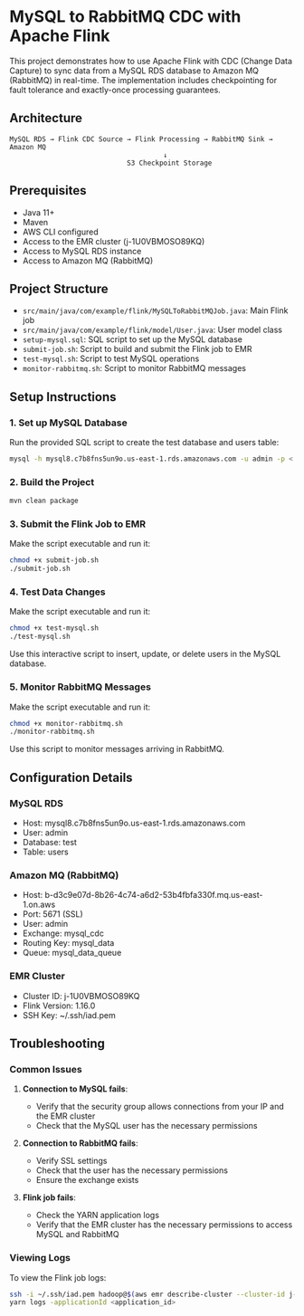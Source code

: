 # MySQL to RabbitMQ CDC with Apache Flink

This project demonstrates how to use Apache Flink with CDC (Change Data Capture) to sync data from a MySQL RDS database to Amazon MQ (RabbitMQ) in real-time. The implementation includes checkpointing for fault tolerance and exactly-once processing guarantees.

## Architecture

```
MySQL RDS → Flink CDC Source → Flink Processing → RabbitMQ Sink → Amazon MQ
                                      ↓
                             S3 Checkpoint Storage
```

## Prerequisites

- Java 11+
- Maven
- AWS CLI configured
- Access to the EMR cluster (j-1U0VBMOSO89KQ)
- Access to MySQL RDS instance
- Access to Amazon MQ (RabbitMQ)

## Project Structure

- `src/main/java/com/example/flink/MySQLToRabbitMQJob.java`: Main Flink job
- `src/main/java/com/example/flink/model/User.java`: User model class
- `setup-mysql.sql`: SQL script to set up the MySQL database
- `submit-job.sh`: Script to build and submit the Flink job to EMR
- `test-mysql.sh`: Script to test MySQL operations
- `monitor-rabbitmq.sh`: Script to monitor RabbitMQ messages

## Setup Instructions

### 1. Set up MySQL Database

Run the provided SQL script to create the test database and users table:

```bash
mysql -h mysql8.c7b8fns5un9o.us-east-1.rds.amazonaws.com -u admin -p < setup-mysql.sql
```

### 2. Build the Project

```bash
mvn clean package
```

### 3. Submit the Flink Job to EMR

Make the script executable and run it:

```bash
chmod +x submit-job.sh
./submit-job.sh
```

### 4. Test Data Changes

Make the script executable and run it:

```bash
chmod +x test-mysql.sh
./test-mysql.sh
```

Use this interactive script to insert, update, or delete users in the MySQL database.

### 5. Monitor RabbitMQ Messages

Make the script executable and run it:

```bash
chmod +x monitor-rabbitmq.sh
./monitor-rabbitmq.sh
```

Use this script to monitor messages arriving in RabbitMQ.

## Configuration Details

### MySQL RDS
- Host: mysql8.c7b8fns5un9o.us-east-1.rds.amazonaws.com
- User: admin
- Database: test
- Table: users

### Amazon MQ (RabbitMQ)
- Host: b-d3c9e07d-8b26-4c74-a6d2-53b4fbfa330f.mq.us-east-1.on.aws
- Port: 5671 (SSL)
- User: admin
- Exchange: mysql_cdc
- Routing Key: mysql_data
- Queue: mysql_data_queue

### EMR Cluster
- Cluster ID: j-1U0VBMOSO89KQ
- Flink Version: 1.16.0
- SSH Key: ~/.ssh/iad.pem

## Troubleshooting

### Common Issues

1. **Connection to MySQL fails**:
   - Verify that the security group allows connections from your IP and the EMR cluster
   - Check that the MySQL user has the necessary permissions

2. **Connection to RabbitMQ fails**:
   - Verify SSL settings
   - Check that the user has the necessary permissions
   - Ensure the exchange exists

3. **Flink job fails**:
   - Check the YARN application logs
   - Verify that the EMR cluster has the necessary permissions to access MySQL and RabbitMQ

### Viewing Logs

To view the Flink job logs:

```bash
ssh -i ~/.ssh/iad.pem hadoop@$(aws emr describe-cluster --cluster-id j-1U0VBMOSO89KQ --query 'Cluster.MasterPublicDnsName' --output text)
yarn logs -applicationId <application_id>
```
